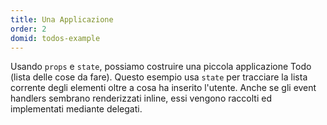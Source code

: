 ```yaml
---
title: Una Applicazione
order: 2
domid: todos-example
---
```


Usando `props` e `state`, possiamo costruire una piccola applicazione Todo (lista delle cose da fare). Questo esempio usa `state` per tracciare la lista corrente degli elementi oltre a cosa ha inserito l'utente. Anche se gli event handlers sembrano renderizzati inline, essi vengono raccolti ed implementati mediante delegati.
